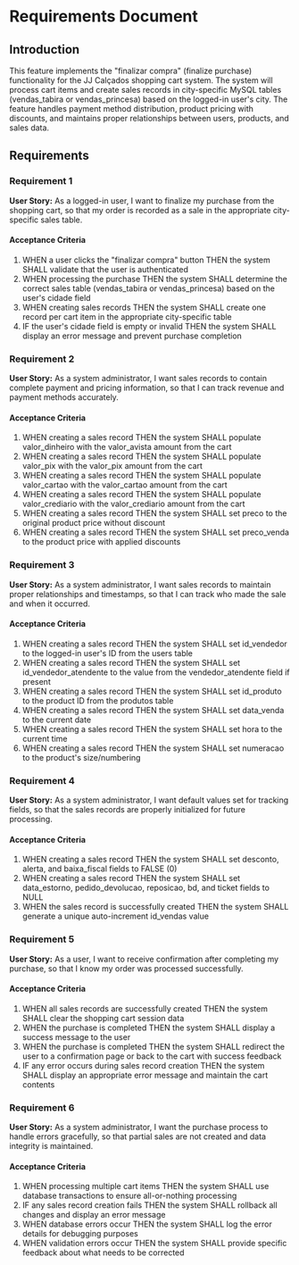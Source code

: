 # Requirements Document

## Introduction

This feature implements the "finalizar compra" (finalize purchase) functionality for the JJ Calçados shopping cart system. The system will process cart items and create sales records in city-specific MySQL tables (vendas_tabira or vendas_princesa) based on the logged-in user's city. The feature handles payment method distribution, product pricing with discounts, and maintains proper relationships between users, products, and sales data.

## Requirements

### Requirement 1

**User Story:** As a logged-in user, I want to finalize my purchase from the shopping cart, so that my order is recorded as a sale in the appropriate city-specific sales table.

#### Acceptance Criteria

1. WHEN a user clicks the "finalizar compra" button THEN the system SHALL validate that the user is authenticated
2. WHEN processing the purchase THEN the system SHALL determine the correct sales table (vendas_tabira or vendas_princesa) based on the user's cidade field
3. WHEN creating sales records THEN the system SHALL create one record per cart item in the appropriate city-specific table
4. IF the user's cidade field is empty or invalid THEN the system SHALL display an error message and prevent purchase completion

### Requirement 2

**User Story:** As a system administrator, I want sales records to contain complete payment and pricing information, so that I can track revenue and payment methods accurately.

#### Acceptance Criteria

1. WHEN creating a sales record THEN the system SHALL populate valor_dinheiro with the valor_avista amount from the cart
2. WHEN creating a sales record THEN the system SHALL populate valor_pix with the valor_pix amount from the cart
3. WHEN creating a sales record THEN the system SHALL populate valor_cartao with the valor_cartao amount from the cart
4. WHEN creating a sales record THEN the system SHALL populate valor_crediario with the valor_crediario amount from the cart
5. WHEN creating a sales record THEN the system SHALL set preco to the original product price without discount
6. WHEN creating a sales record THEN the system SHALL set preco_venda to the product price with applied discounts

### Requirement 3

**User Story:** As a system administrator, I want sales records to maintain proper relationships and timestamps, so that I can track who made the sale and when it occurred.

#### Acceptance Criteria

1. WHEN creating a sales record THEN the system SHALL set id_vendedor to the logged-in user's ID from the users table
2. WHEN creating a sales record THEN the system SHALL set id_vendedor_atendente to the value from the vendedor_atendente field if present
3. WHEN creating a sales record THEN the system SHALL set id_produto to the product ID from the produtos table
4. WHEN creating a sales record THEN the system SHALL set data_venda to the current date
5. WHEN creating a sales record THEN the system SHALL set hora to the current time
6. WHEN creating a sales record THEN the system SHALL set numeracao to the product's size/numbering

### Requirement 4

**User Story:** As a system administrator, I want default values set for tracking fields, so that the sales records are properly initialized for future processing.

#### Acceptance Criteria

1. WHEN creating a sales record THEN the system SHALL set desconto, alerta, and baixa_fiscal fields to FALSE (0)
2. WHEN creating a sales record THEN the system SHALL set data_estorno, pedido_devolucao, reposicao, bd, and ticket fields to NULL
3. WHEN the sales record is successfully created THEN the system SHALL generate a unique auto-increment id_vendas value

### Requirement 5

**User Story:** As a user, I want to receive confirmation after completing my purchase, so that I know my order was processed successfully.

#### Acceptance Criteria

1. WHEN all sales records are successfully created THEN the system SHALL clear the shopping cart session data
2. WHEN the purchase is completed THEN the system SHALL display a success message to the user
3. WHEN the purchase is completed THEN the system SHALL redirect the user to a confirmation page or back to the cart with success feedback
4. IF any error occurs during sales record creation THEN the system SHALL display an appropriate error message and maintain the cart contents

### Requirement 6

**User Story:** As a system administrator, I want the purchase process to handle errors gracefully, so that partial sales are not created and data integrity is maintained.

#### Acceptance Criteria

1. WHEN processing multiple cart items THEN the system SHALL use database transactions to ensure all-or-nothing processing
2. IF any sales record creation fails THEN the system SHALL rollback all changes and display an error message
3. WHEN database errors occur THEN the system SHALL log the error details for debugging purposes
4. WHEN validation errors occur THEN the system SHALL provide specific feedback about what needs to be corrected
